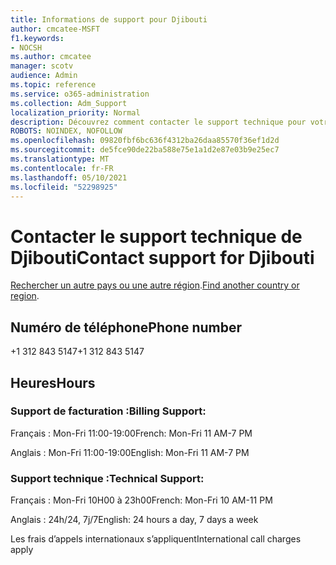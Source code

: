 ```yaml
---
title: Informations de support pour Djibouti
author: cmcatee-MSFT
f1.keywords:
- NOCSH
ms.author: cmcatee
manager: scotv
audience: Admin
ms.topic: reference
ms.service: o365-administration
ms.collection: Adm_Support
localization_priority: Normal
description: Découvrez comment contacter le support technique pour votre pays ou région.
ROBOTS: NOINDEX, NOFOLLOW
ms.openlocfilehash: 09820fbf6bc636f4312ba26daa85570f36ef1d2d
ms.sourcegitcommit: de5fce90de22ba588e75e1a1d2e87e03b9e25ec7
ms.translationtype: MT
ms.contentlocale: fr-FR
ms.lasthandoff: 05/10/2021
ms.locfileid: "52298925"
---
```

# <a name="contact-support-for-djibouti"></a><span data-ttu-id="c66d2-103">Contacter le support technique de Djibouti</span><span class="sxs-lookup"><span data-stu-id="c66d2-103">Contact support for Djibouti</span></span>

<span data-ttu-id="c66d2-104">[Rechercher un autre pays ou une autre région](../../business-video/get-help-support.md).</span><span class="sxs-lookup"><span data-stu-id="c66d2-104">[Find another country or region](../../business-video/get-help-support.md).</span></span>

## <a name="phone-number"></a><span data-ttu-id="c66d2-105">Numéro de téléphone</span><span class="sxs-lookup"><span data-stu-id="c66d2-105">Phone number</span></span>
<span data-ttu-id="c66d2-106">+1 312 843 5147</span><span class="sxs-lookup"><span data-stu-id="c66d2-106">+1 312 843 5147</span></span>

## <a name="hours"></a><span data-ttu-id="c66d2-107">Heures</span><span class="sxs-lookup"><span data-stu-id="c66d2-107">Hours</span></span>
### <a name="billing-support"></a><span data-ttu-id="c66d2-108">Support de facturation :</span><span class="sxs-lookup"><span data-stu-id="c66d2-108">Billing Support:</span></span>

<span data-ttu-id="c66d2-109">Français : Mon-Fri 11:00-19:00</span><span class="sxs-lookup"><span data-stu-id="c66d2-109">French: Mon-Fri 11 AM-7 PM</span></span>

<span data-ttu-id="c66d2-110">Anglais : Mon-Fri 11:00-19:00</span><span class="sxs-lookup"><span data-stu-id="c66d2-110">English: Mon-Fri 11 AM-7 PM</span></span>

### <a name="technical-support"></a><span data-ttu-id="c66d2-111">Support technique :</span><span class="sxs-lookup"><span data-stu-id="c66d2-111">Technical Support:</span></span>

<span data-ttu-id="c66d2-112">Français : Mon-Fri 10H00 à 23h00</span><span class="sxs-lookup"><span data-stu-id="c66d2-112">French: Mon-Fri 10 AM-11 PM</span></span>

<span data-ttu-id="c66d2-113">Anglais : 24h/24, 7j/7</span><span class="sxs-lookup"><span data-stu-id="c66d2-113">English: 24 hours a day, 7 days a week</span></span>

<span data-ttu-id="c66d2-114">Les frais d’appels internationaux s’appliquent</span><span class="sxs-lookup"><span data-stu-id="c66d2-114">International call charges apply</span></span>
